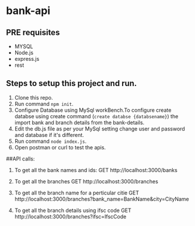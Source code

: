 # bank-api

## PRE requisites
  * MYSQL
  * Node.js
  * express.js
  * rest

## Steps to setup this project and run.
  1. Clone this repo.
  2. Run command ``npm init``.
  3. Configure Database using MySql workBench.To configure create databse using create command (``create databse {databsename}``) the import bank and branch details from the bank-details.
  4. Edit the db.js file as per your MySql setting change user and password and database if it's different.
  5. Run command ``node index.js``.
  6. Open postman or curl to test the apis.

##API calls:
1. To get all the bank names and ids:
   GET http://localhost:3000/banks
   
2. To get all the branches
   GET http://localhost:3000/branches

3. To get all the branch name for a perticular citie
   GET http://localhost:3000/branches?bank_name=BankName&city=CityName
   
4. To get all the branch details using ifsc code 
   GET http://localhost:3000/branches?ifsc=IfscCode


